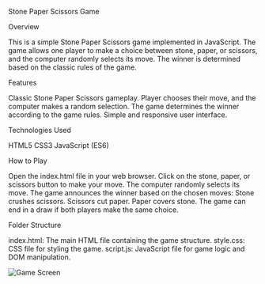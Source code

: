 Stone Paper Scissors Game

Overview

This is a simple Stone Paper Scissors game implemented in JavaScript. The game allows one player to make a choice between stone, paper, or scissors, and the computer randomly selects its move. The winner is determined based on the classic rules of the game.

Features

Classic Stone Paper Scissors gameplay.
Player chooses their move, and the computer makes a random selection.
The game determines the winner according to the game rules.
Simple and responsive user interface.

Technologies Used

HTML5
CSS3
JavaScript (ES6)

How to Play

Open the index.html file in your web browser.
Click on the stone, paper, or scissors button to make your move.
The computer randomly selects its move.
The game announces the winner based on the chosen moves:
Stone crushes scissors.
Scissors cut paper.
Paper covers stone.
The game can end in a draw if both players make the same choice.

Folder Structure

index.html: The main HTML file containing the game structure.
style.css: CSS file for styling the game.
script.js: JavaScript file for game logic and DOM manipulation.

![Game Screen](https://github.com/Nagendralamoria/stone-paper-scissor-game/assets/60883923/42fad415-5248-4801-9b25-a39f69f09ef6)
